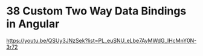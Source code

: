 # 38 Custom Two Way Data Bindings in Angular
https://youtu.be/QSUy3JNzSek?list=PL_euSNU_eLbe7AyMWdG_IHcMnY0N-3r72